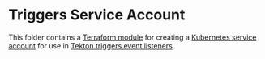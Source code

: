 # Triggers Service Account

This folder contains a [Terraform module](https://www.terraform.io/docs/language/modules/index.html) for creating a [Kubernetes service account](https://kubernetes.io/docs/tasks/configure-pod-container/configure-service-account/) for use in [Tekton triggers event listeners](../../../tekton/event-listener).
